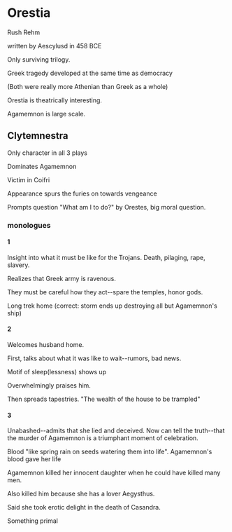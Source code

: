 # Orestia

Rush Rehm

written by Aescylusd in 458 BCE

Only surviving trilogy.

Greek tragedy developed at the same time as democracy

(Both were really more Athenian than Greek as a whole)

Orestia is theatrically interesting.

Agamemnon is large scale.

## Clytemnestra

Only character in all 3 plays

Dominates Agamemnon

Victim in Coifri

Appearance spurs the furies on towards vengeance

Prompts question "What am I to do?" by Orestes, big moral question.

### monologues

#### 1

Insight into what it must be like for the Trojans. Death, pilaging, rape, slavery.

Realizes that Greek army is ravenous.

They must be careful how they act--spare the temples, honor gods.

Long trek home (correct: storm ends up destroying all but Agamemnon's ship)

#### 2

Welcomes husband home.

First, talks about what it was like to wait--rumors, bad news.

Motif of sleep(lessness) shows up

Overwhelmingly praises him.

Then spreads tapestries. "The wealth of the house to be trampled"

#### 3

Unabashed--admits that she lied and deceived. Now can tell the truth--that the murder of Agamemnon is a triumphant moment of celebration.

Blood "like spring rain on seeds watering them into life". Agamemnon's blood gave her life

Agamemnon killed her innocent daughter when he could have killed many men.

Also killed him because she has a lover Aegysthus.

Said she took erotic delight in the death of Casandra.

Something primal

